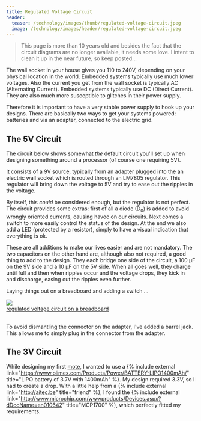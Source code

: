 ```yaml
---
title: Regulated Voltage Circuit
header:
  teaser: /technology/images/thumb/regulated-voltage-circuit.jpeg
  image: /technology/images/header/regulated-voltage-circuit.jpeg
---
```


> This page is more than 10 years old and besides the fact that the circuit diagrams are no longer available, it needs some love. I intent to clean it up in the near future, so keep posted...

The wall socket in your house gives you 110 to 240V, depending on your physical
location in the world. Embedded systems typically use much lower voltages. Also
the current you get from the wall socket is typically AC (Alternating Current).
Embedded systems typically use DC (Direct Current). They are also much more
susceptible to glitches in their power supply.

Therefore it is important to have a very stable power supply to hook up your
designs. There are basically two ways to get your systems powered: batteries
and via an adapter, connected to the electric grid.

## The 5V Circuit

The circuit below shows somewhat _the_ default circuit you'll set up when
designing something around a processor (of course one requiring 5V).

It consists of a 9V source, typically from an adapter plugged into the an
electric wall socket which is routed through an LM7805 regulator. This
regulator will bring down the voltage to 5V and try to ease out the ripples in
the voltage.

By itself, this _could_ be considered enough, but the regulator is not
perfect. The circuit provides some extras: first of all a diode (D<sub>0</sub>)
is added to avoid wrongly oriented currents, causing havoc on our circuits.
Next comes a switch to more easily control the status of the design. At the end
we also add a LED (protected by a resistor), simply to have a visual indication
that everything is ok.

These are all additions to make our lives easier and are not mandatory. The two
capacitors on the other hand are, although also not required, a good thing to
add to the design. They each bridge one side of the circuit, a 100 &mu;F on the
9V side and a 10 &mu;F on the 5V side. When all goes well, they charge until
full and then when ripples occur and the voltage drops, they kick in and
discharge, easing out the ripples even further.

Laying things out on a breadboard and adding a switch ...

<div class="thumb circuit left">
  <a href="images/full/regulated_voltage_breadboard.jpg" target="_blank">
    <img src="images/thumb/regulated_voltage_breadboard.jpg"><br>
    regulated voltage circuit on a breadboard
  </a>
</div>

<br clear="both">

To avoid dismantling the connector on the adapter, I've added a barrel jack.
This allows me to simply plug in the connector from the adapter.

## The 3V Circuit

While designing my first [mote](XT0F-003.html), I wanted to use a {% include external link="https://www.olimex.com/Products/Power/BATTERY-LIPO1400mAh/" title="LIPO battery of
3.7V with 1400mAh" %}.
My design required 3.3V, so I had to create a drop. With a little help from a
{% include external link="http://aitec.be" title="friend" %}, I found the
{% include external link="http://www.microchip.com/wwwproducts/Devices.aspx?dDocName=en010642" title="MCP1700" %},
which perfectly fitted my requirements.
